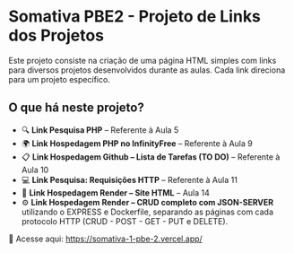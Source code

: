 # Somativa PBE2 - Projeto de Links dos Projetos

Este projeto consiste na criação de uma página HTML simples com links para diversos projetos desenvolvidos durante as aulas. Cada link direciona para um projeto específico.

## O que há neste projeto?

- 🔍 **Link Pesquisa PHP** – Referente à Aula 5
- 🌍 **Link Hospedagem PHP no InfinityFree** – Referente à Aula 9
- 📋 **Link Hospedagem Github – Lista de Tarefas (TO DO)** – Referente à Aula 10
- 💻 **Link Pesquisa: Requisições HTTP** – Referente à Aula 11
- 🚀 **Link Hospedagem Render – Site HTML** – Aula 14
- ⚙️ **Link Hospedagem Render – CRUD completo com JSON-SERVER** utilizando o EXPRESS e Dockerfile, separando as páginas com cada protocolo HTTP (CRUD - POST - GET - PUT e DELETE).

🔗 Acesse aqui: https://somativa-1-pbe-2.vercel.app/
